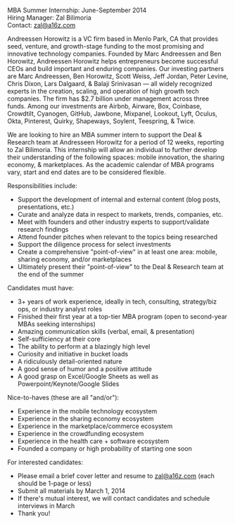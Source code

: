 MBA Summer Internship: June-September 2014 <br>
Hiring Manager: Zal Bilimoria <br>
Contact: zal@a16z.com <br>

Andreessen Horowitz is a VC firm based in Menlo Park, CA that provides seed, venture, and growth-stage
funding to the most promising and innovative technology companies. Founded by Marc Andreessen and Ben
Horowitz, Andreessen Horowitz helps entrepreneurs become successful CEOs and build important and enduring
companies. Our investing partners are Marc Andreessen, Ben Horowitz, Scott Weiss, Jeff Jordan, Peter Levine,
Chris Dixon, Lars Dalgaard, & Balaji Srinivasan — all widely recognized experts in the creation, scaling,
and operation of high growth tech companies. The firm has $2.7 billion under management across three funds.
Among our investments are Airbnb, Airware, Box, Coinbase, Crowdtilt, Cyanogen, GitHub, Jawbone, Mixpanel,
Lookout, Lyft, Oculus, Okta, Pinterest, Quirky, Shapeways, Soylent, Teespring, & Twice.

We are looking to hire an MBA summer intern to support the Deal & Research team at Andresseen Horowitz for
a period of 12 weeks, reporting to Zal Bilimoria. This internship will allow an individual to further
develop their understanding of the following spaces: mobile innovation, the sharing economy, & marketplaces.
As the academic calendar of MBA programs vary, start and end dates are to be considered flexible.

Responsibilities include:
- Support the development of internal and external content (blog posts, presentations, etc.)
- Curate and analyze data in respect to markets, trends, companies, etc.
- Meet with founders and other industry experts to support/validate research findings
- Attend founder pitches when relevant to the topics being researched
- Support the diligence process for select investments
- Create a comprehensive "point-of-view" in at least one area: mobile, sharing economy, and/or marketplaces
- Ultimately present their "point-of-view" to the Deal & Research team at the end of the summer

Candidates must have:
- 3+ years of work experience, ideally in tech, consulting, strategy/biz ops, or industry analyst roles
- Finished their first year at a top-tier MBA program (open to second-year MBAs seeking internships)
- Amazing communication skills (verbal, email, & presentation)
- Self-sufficiency at their core
- The ability to perform at a blazingly high level
- Curiosity and initiative in bucket loads
- A ridiculously detail-oriented nature
- A good sense of humor and a positive attitude
- A good grasp on Excel/Google Sheets as well as Powerpoint/Keynote/Google Slides

Nice-to-haves (these are all "and/or"):
- Experience in the mobile technology ecosystem
- Experience in the sharing economy ecosystem
- Experience in the marketplace/commerce ecosystem
- Experience in the crowdfunding ecosystem
- Experience in the health care + software ecosystem
- Founded a company or high probability of starting one soon

For interested candidates:
- Please email a brief cover letter and resume to zal@a16z.com (each should be 1-page or less)
- Submit all materials by March 1, 2014
- If there's mutual interest, we will contact candidates and schedule interviews in March
- Thank you!
